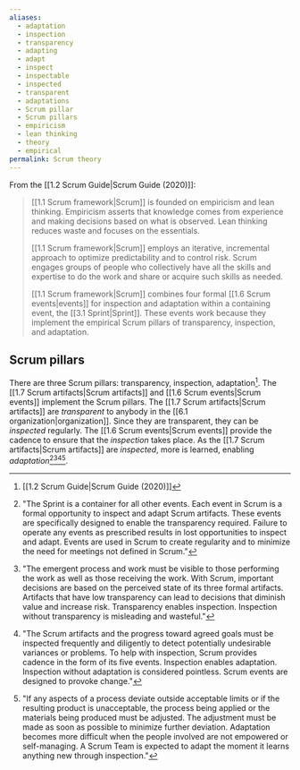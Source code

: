 ```yaml
---
aliases:
  - adaptation
  - inspection
  - transparency
  - adapting
  - adapt
  - inspect
  - inspectable
  - inspected
  - transparent
  - adaptations
  - Scrum pillar
  - Scrum pillars
  - empiricism
  - lean thinking
  - theory
  - empirical
permalink: Scrum theory
---
```

From the [[1.2 Scrum Guide|Scrum Guide (2020)]]:
> [[1.1 Scrum framework|Scrum]] is founded on empiricism and lean thinking. Empiricism asserts that knowledge comes from experience and making decisions based on what is observed. Lean thinking reduces waste and focuses on the essentials.
> 
> [[1.1 Scrum framework|Scrum]] employs an iterative, incremental approach to optimize predictability and to control risk. Scrum engages groups of people who collectively have all the skills and expertise to do the work and share or acquire such skills as needed.
> 
> [[1.1 Scrum framework|Scrum]] combines four formal [[1.6 Scrum events|events]] for inspection and adaptation within a containing event, the [[3.1 Sprint|Sprint]]. These events work because they implement the empirical Scrum pillars of transparency, inspection, and adaptation.

## Scrum pillars

There are three Scrum pillars: transparency, inspection, adaptation[^scrum-guide-2020]. The [[1.7 Scrum artifacts|Scrum artifacts]] and [[1.6 Scrum events|Scrum events]] implement the Scrum pillars. The [[1.7 Scrum artifacts|Scrum artifacts]] are *transparent* to anybody in the [[6.1 organization|organization]]. Since they are transparent, they can be *inspected* regularly. The [[1.6 Scrum events|Scrum events]] provide the cadence to ensure that the *inspection* takes place. As the [[1.7 Scrum artifacts|Scrum artifacts]] are *inspected*, more is learned, enabling *adaptation*[^scrum-events][^transparency][^inspection][^adaptation].

[^scrum-events]: "The Sprint is a container for all other events. Each event in Scrum is a formal opportunity to inspect and adapt Scrum artifacts. These events are specifically designed to enable the transparency required. Failure to operate any events as prescribed results in lost opportunities to inspect and adapt. Events are used in Scrum to create regularity and to minimize the need for meetings not defined in Scrum."[^scrum-guide-2020]
[^transparency]: "The emergent process and work must be visible to those performing the work as well as those receiving the work. With Scrum, important decisions are based on the perceived state of its three formal artifacts. Artifacts that have low transparency can lead to decisions that diminish value and increase risk. Transparency enables inspection. Inspection without transparency is misleading and wasteful."[^scrum-guide-2020]
[^inspection]: "The Scrum artifacts and the progress toward agreed goals must be inspected frequently and diligently to detect potentially undesirable variances or problems. To help with inspection, Scrum provides cadence in the form of its five events. Inspection enables adaptation. Inspection without adaptation is considered pointless. Scrum events are designed to provoke change."[^scrum-guide-2020]
[^adaptation]: "If any aspects of a process deviate outside acceptable limits or if the resulting product is unacceptable, the process being applied or the materials being produced must be adjusted. The adjustment must be made as soon as possible to minimize further deviation. Adaptation becomes more difficult when the people involved are not empowered or self-managing. A Scrum Team is expected to adapt the moment it learns anything new through inspection."[^scrum-guide-2020]

[^scrum-guide-2020]: [[1.2 Scrum Guide|Scrum Guide (2020)]]


